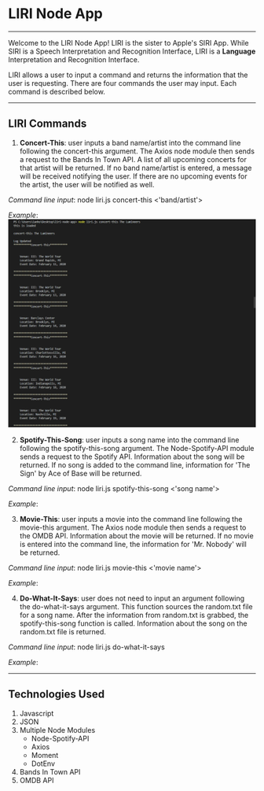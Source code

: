 # LIRI Node App

---

Welcome to the LIRI Node App! LIRI is the sister to Apple's SIRI App. While SIRI is a Speech Interpretation and Recognition Interface, LIRI is a **Language** Interpretation and Recognition Interface. 

LIRI allows a user to input a command and returns the information that the user is requesting. There are four commands the user may input. Each command is described below.

---
## LIRI Commands

1. **Concert-This**: user inputs a band name/artist into the command line following the concert-this argument. The Axios node module then sends a request to the Bands In Town API. A list of all upcoming concerts for that artist will be returned. If no band name/artist is entered, a message will be received notifying the user. If there are no upcoming events for the artist, the user will be notified as well.

*Command line input*: node liri.js concert-this <'band/artist'>

*Example*:
![image](images/concert-this.png)

2. **Spotify-This-Song**: user inputs a song name into the command line following the spotify-this-song argument. The Node-Spotify-API module sends a request to the Spotify API. Information about the song will be returned. If no song is added to the command line, information for 'The Sign' by Ace of Base will be returned. 

*Command line input*: node liri.js spotify-this-song <'song name'>

*Example*:

3. **Movie-This**: user inputs a movie into the command line following the movie-this argument. The Axios node module then sends a request to the OMDB API. Information about the movie will be returned. If no movie is entered into the command line, the information for 'Mr. Nobody' will be returned. 

*Command line input*: node liri.js movie-this <'movie name'>

*Example*:

4. **Do-What-It-Says**: user does not need to input an argument following the do-what-it-says argument. This function sources the random.txt file for a song name. After the information from random.txt is grabbed, the spotify-this-song function is called. Information about the song on the random.txt file is returned.

*Command line input*: node liri.js do-what-it-says

*Example*:


---
## Technologies Used

1. Javascript
2. JSON
3. Multiple Node Modules
   * Node-Spotify-API
   * Axios
   * Moment
   * DotEnv
4. Bands In Town API
5. OMDB API



